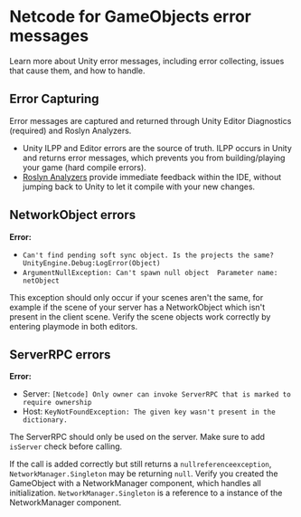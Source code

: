 # Netcode for GameObjects error messages

Learn more about Unity error messages, including error collecting, issues that cause them, and how to handle.

## Error Capturing

Error messages are captured and returned through Unity Editor Diagnostics (required) and Roslyn Analyzers.

* Unity ILPP and Editor errors are the source of truth. ILPP occurs in Unity and returns error messages, which prevents you from building/playing your game (hard compile errors).
* [Roslyn Analyzers](https://devblogs.microsoft.com/dotnet/write-better-code-faster-with-roslyn-analyzers/) provide immediate feedback within the IDE, without jumping back to Unity to let it compile with your new changes.

## NetworkObject errors

**Error:**
* `Can't find pending soft sync object. Is the projects the same? UnityEngine.Debug:LogError(Object)`
* `ArgumentNullException: Can't spawn null object  Parameter name: netObject`

This exception should only occur if your scenes aren't the same, for example if the scene of your server has a NetworkObject which isn't present in the client scene. Verify the scene objects work correctly by entering playmode in both editors.

## ServerRPC errors

**Error:**
* Server: `[Netcode] Only owner can invoke ServerRPC that is marked to require ownership`
* Host: `KeyNotFoundException: The given key wasn't present in the dictionary.`

The ServerRPC should only be used on the server. Make sure to add `isServer` check before calling.

If the call is added correctly but still returns a `nullreferenceexception`, `NetworkManager.Singleton` may be returning `null`. Verify you created the GameObject with a NetworkManager component, which handles all initialization. `NetworkManager.Singleton` is a reference to a instance of the NetworkManager component.
